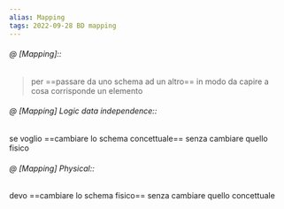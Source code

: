 ```yaml
---
alias: Mapping
tags: 2022-09-28 BD mapping
---
```


###### @ [Mapping]::
> per ==passare da uno schema ad un altro== in modo da capire a cosa corrisponde un elemento
<!--ID: 1670236971075-->


###### @ [Mapping] Logic data independence::
se voglio ==cambiare lo schema concettuale== senza cambiare quello fisico
<!--ID: 1670236971079-->


###### @ [Mapping] Physical::
devo ==cambiare lo schema fisico== senza cambiare quello concettuale
<!--ID: 1670236971084-->
